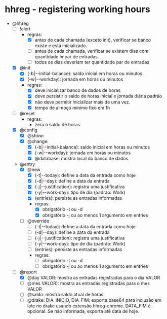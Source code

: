 # hhreg - registering working hours

- @hhreg
    - [ ] !alert
        - regras:
            - [x] antes de cada chamada (exceto init), verificar se banco existe e está inicializado.
            - [ ] antes de cada chamada, verificar se existem dias com quantidade ímpar de entradas.
            - [ ] todos os dias deveriam ter quantidade par de entradas
    - [x] @init
        - [x] (-b|--initial-balance): saldo inicial em horas ou minutos
        - [x] (-w|--workday): jornada em horas ou minutos
        - regras:
            - [x] deve inicializar banco de dados de horas
            - [x] deve persistir o saldo de horas inicial e jornada diária padrão
            - [x] não deve permitir inicializar mais de uma vez.
            - [x] tempo de almoço mínimo fixo em 1h
    - [ ] @reset
        - regras:
            - zera o saldo de horas
    - [x] @config
        - [x] @show: 
        - [x] @change:
            - [x] (-b|--initial-balance): saldo inicial em horas ou minutos
            - [x] (-w|--workday): jornada em horas ou minutos
            - [x] @database: mostra local do banco de dados
    - @entry
        - [x] @new
            - [x] (-t|--today): define a data da entrada como hoje
            - [x] (-d|--day): define a data da entrada
            - [x] (-j|--justification): registra uma justificativa
            - [x] (-y|--work-day): tipo de dia (padrão: Work)
            - [x] (entries): persiste as entradas informadas
            - regras:
                - [x] obrigatório -t ou -d
                - [x] obrigatório -j ou ao menos 1 argumento em entries
        - [ ] @override
            - [ ] (-t|--today): define a data da entrada como hoje
            - [ ] (-d|--day): define a data da entrada
            - [ ] (-j|--justification): registra uma justificativa
            - [ ] (-y|--work-day): tipo de dia (padrão: Work)
            - [ ] (entries): persiste as entradas informadas
            - regras:
                - [ ] obrigatório -t ou -d
                - [ ] obrigatório -j ou ao menos 1 argumento em entries
    - [ ] @report
        - [x] @day VALOR: mostra as entradas registradas para o dia VALOR
        - [ ] @mes VALOR): mostra as entradas registradas para o mes VALOR
        - [ ] @saldo: mostra saldo atual de horas
        - [ ] @drake: DIA_INICIO, DIA_FIM: exporta base64 para inclusão em lote no drake usando extensão hhreg-chrome. DATA_FIM é opcional. Se não informada, exporta até data de hoje.